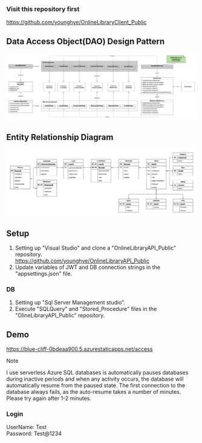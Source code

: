 ### Visit this repository first
https://github.com/younghye/OnlineLibraryClient_Public

## Data Access Object(DAO) Design Pattern
![DAO Pattern](https://github.com/younghye/OnlineLibraryAPI_Public/blob/9c8f64b1e82e4529fc73edaf8db348c8cb3f06df/DAO%20Pattern.jpg)

## Entity Relationship Diagram
![ERD](https://github.com/younghye/OnlineLibraryAPI_Public/blob/9c8f64b1e82e4529fc73edaf8db348c8cb3f06df/ERD.jpg)

## Setup
1. Setting up "Visual Studio" and clone a "OnlineLibraryAPI_Public" repository.<br />
https://github.com/younghye/OnlineLibraryAPI_Public
2. Update variables of JWT and DB connection strings in the "appsettings.json" file.
### DB
1. Setting up "Sql Server Management studio". 
2. Execute "SQLQuery" and "Stored_Procedure" files in the "OlineLibraryAPI_Public" repository.

## Demo
https://blue-cliff-0bdeaa900.5.azurestaticapps.net/access<br />
> [!NOTE]
> I use serverless Azure SQL databases is automatically pauses databases during inactive periods and when any activity occurs, the database will automatically resume from the paused state.
The first connection to the database always fails, as the auto-resume takes a number of minutes. Please try again after 1-2 minutes.


### Login 
UserName: Test<br /> 
Password: Test@1234 
